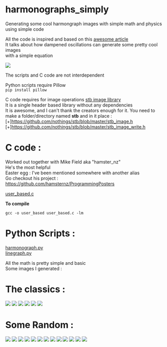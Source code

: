 # harmonographs_simply
Generating some cool harmongraph images with simple math and physics using simple code

All the code is inspired and based on this [awesome article](https://walkingrandomly.com/?p=151)\
It talks about how dampened oscillations can generate some pretty cool images\
with a simple equation 

<img src="https://render.githubusercontent.com/render/math?math=x_{(t)} = A \cdot \sin( \omega\cdot t %2B \phi ) \cdot e ^{ -d \cdot t}">

The scripts and C code are not interdependent

Python scripts require Pillow \
```pip install pillow```

C code requires for image operations [stb image library](https://github.com/nothings/stb)\
It is a single header based library without any dependencies\
It is awesome, and I can't thank the creators enough for it.
You need to make a folder/directory named **stb** and in it place : \
[+]https://github.com/nothings/stb/blob/master/stb_image.h \
[+]https://github.com/nothings/stb/blob/master/stb_image_write.h 

# C code :
Worked out together with Mike Field aka "hamster_nz" \
He's the most helpful \
Easter egg : I've been mentioned somewhere with another alias \
Go checkout his project : \
https://github.com/hamsternz/ProgrammingPosters

[user_based.c](https://github.com/TACHY0NN1X/harmongraphs_simply/blob/main/user_based.c)

**To compile**
```
gcc -o user_based user_based.c -lm
```

# Python Scripts :
[harmonograph.py](https://github.com/TACHY0NN1X/harmongraphs_simply/blob/main/harmonograph.py)\
[linegraph.py](https://github.com/TACHY0NN1X/harmongraphs_simply/blob/main/linegraph.py)

All the math is pretty simple and basic\
Some images I generated :

# The classics :

<img src="https://raw.githubusercontent.com/TACHY0NN1X/harmongraphs_simply/main/001.png">
<img src="https://raw.githubusercontent.com/TACHY0NN1X/harmongraphs_simply/main/002.png">
<img src="https://raw.githubusercontent.com/TACHY0NN1X/harmongraphs_simply/main/037.png">
<img src="https://raw.githubusercontent.com/TACHY0NN1X/harmongraphs_simply/main/038.png">
<img src="https://raw.githubusercontent.com/TACHY0NN1X/harmongraphs_simply/main/036.png">
<img src="https://raw.githubusercontent.com/TACHY0NN1X/harmongraphs_simply/main/003.png">

# Some Random :

<img src="https://raw.githubusercontent.com/TACHY0NN1X/harmongraphs_simply/main/016.png">
<img src="https://raw.githubusercontent.com/TACHY0NN1X/harmongraphs_simply/main/017.png">
<img src="https://raw.githubusercontent.com/TACHY0NN1X/harmongraphs_simply/main/018.png">
<img src="https://raw.githubusercontent.com/TACHY0NN1X/harmongraphs_simply/main/019.png">
<img src="https://raw.githubusercontent.com/TACHY0NN1X/harmongraphs_simply/main/032.png">
<img src="https://raw.githubusercontent.com/TACHY0NN1X/harmongraphs_simply/main/033.png">
<img src="https://raw.githubusercontent.com/TACHY0NN1X/harmongraphs_simply/main/030.png">
<img src="https://raw.githubusercontent.com/TACHY0NN1X/harmongraphs_simply/main/010.png">
<img src="https://raw.githubusercontent.com/TACHY0NN1X/harmongraphs_simply/main/012.png">
<img src="https://raw.githubusercontent.com/TACHY0NN1X/harmongraphs_simply/main/022.png">
<img src="https://raw.githubusercontent.com/TACHY0NN1X/harmongraphs_simply/main/023.png">
<img src="https://raw.githubusercontent.com/TACHY0NN1X/harmongraphs_simply/main/014.png">
<img src="https://raw.githubusercontent.com/TACHY0NN1X/harmongraphs_simply/main/029.png">
